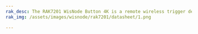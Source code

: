 ```yaml
---
rak_desc: The RAK7201 WisNode Button 4K is a remote wireless trigger device. It supports user-defined functions for each key and is based on the LoRaWAN 1.0.2 protocol. Supported LoRaWAN bands are IN865, EU868, AU915, US915, KR920, and AS923.
rak_img: /assets/images/wisnode/rak7201/datasheet/1.png

---
```


<rk-redirect to="/Product-Categories/WisNode/RAK7201/Overview/" />